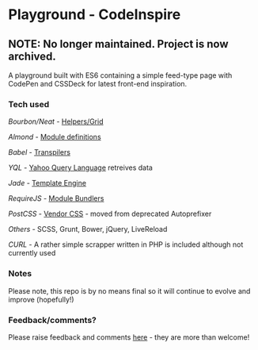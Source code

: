 # Playground - CodeInspire

## NOTE: No longer maintained. Project is now archived.

A playground built with ES6 containing a simple feed-type page with CodePen and CSSDeck for latest front-end inspiration.

### Tech used

*Bourbon/Neat* - [Helpers/Grid](http://neat.bourbon.io/)

*Almond* - [Module definitions](https://github.com/jrburke/almond)

*Babel* - [Transpilers](https://babeljs.io/docs/setup/#grunt)

*YQL* - [Yahoo Query Language](https://developer.yahoo.com/yql/console/) retreives data

*Jade* - [Template Engine](http://jade-lang.com/)

*RequireJS* - [Module Bundlers](http://requirejs.org/)

*PostCSS* - [Vendor CSS](https://github.com/nDmitry/grunt-postcss) - moved from deprecated Autoprefixer

*Others* - SCSS, Grunt, Bower, jQuery, LiveReload

*CURL* - A rather simple scrapper written in PHP is included although not currently used

### Notes

Please note, this repo is by no means final so it will continue to evolve and improve (hopefully!)

### Feedback/comments?

Please raise feedback and comments [here](https://github.com/norfali/codeinspire-es6/issues) - they are more than welcome!
